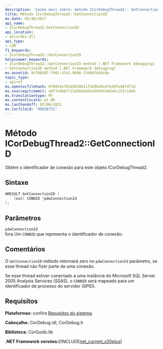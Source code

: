 ```yaml
---
description: 'Saiba mais sobre: método ICorDebugThread2:: GetConnectionID'
title: Método ICorDebugThread2::GetConnectionID
ms.date: 03/30/2017
api_name:
- ICorDebugThread2.GetConnectionID
api_location:
- mscordbi.dll
api_type:
- COM
f1_keywords:
- ICorDebugThread2::GetConnectionID
helpviewer_keywords:
- ICorDebugThread2::GetConnectionID method [.NET Framework debugging]
- GetConnectionID method [.NET Framework debugging]
ms.assetid: 9c76b587-f941-4fa1-8b86-f3494fb10c8e
topic_type:
- apiref
ms.openlocfilehash: 0f8035e703d3638b11f4206d9c47e39fe487d71d
ms.sourcegitcommit: ddf7edb67715a5b9a45e3dd44536dabc153c1de0
ms.translationtype: MT
ms.contentlocale: pt-BR
ms.lasthandoff: 02/06/2021
ms.locfileid: "99658731"
---
```

# <a name="icordebugthread2getconnectionid-method"></a>Método ICorDebugThread2::GetConnectionID

Obtém o identificador de conexão para este objeto ICorDebugThread2.  
  
## <a name="syntax"></a>Sintaxe  
  
```cpp  
HRESULT GetConnectionID (  
    [out] CONNID *pdwConnectionId  
);  
```  
  
## <a name="parameters"></a>Parâmetros  

 `pdwConnectionId`  
 fora Um `CONNID` que representa o identificador de conexão.  
  
## <a name="remarks"></a>Comentários  

 O `GetConnectionID` método retornará zero no `pdwConnectionId` parâmetro, se esse thread não fizer parte de uma conexão.  
  
 Se esse thread estiver conectado a uma instância do Microsoft SQL Server 2005 Analysis Services (SSAS), o `CONNID` será mapeado para um identificador de processo do servidor (SPID).  
  
## <a name="requirements"></a>Requisitos  

 **Plataformas:** confira [Requisitos do sistema](../../get-started/system-requirements.md).  
  
 **Cabeçalho:** CorDebug.idl, CorDebug.h  
  
 **Biblioteca:** CorGuids.lib  
  
 **.NET Framework versões:**[!INCLUDE[net_current_v20plus](../../../../includes/net-current-v20plus-md.md)]
